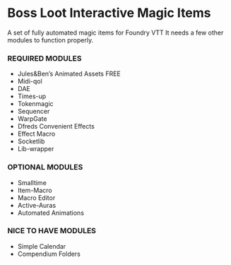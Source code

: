 # Boss Loot Interactive Magic Items
A set of fully automated magic items for Foundry VTT
It needs a few other modules to function properly.

### REQUIRED MODULES
- Jules&Ben’s Animated Assets FREE
- Midi-qol
- DAE
- Times-up
- Tokenmagic
- Sequencer
- WarpGate
- Dfreds Convenient Effects
- Effect Macro
- Socketlib
- Lib-wrapper

### OPTIONAL MODULES
- Smalltime
- Item-Macro
- Macro Editor
- Active-Auras
- Automated Animations

### NICE TO HAVE MODULES
- Simple Calendar
- Compendium Folders
